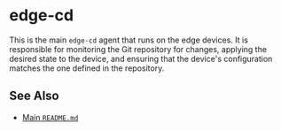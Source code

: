 # edge-cd

This is the main `edge-cd` agent that runs on the edge devices. It is responsible for monitoring the Git repository for changes, applying the desired state to the device, and ensuring that the device's configuration matches the one defined in the repository.

## See Also

*   [Main `README.md`](../../README.md)
